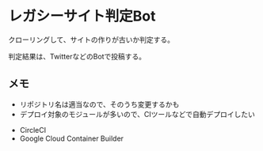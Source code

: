 # レガシーサイト判定Bot
クローリングして、サイトの作りが古いか判定する。

判定結果は、TwitterなどのBotで投稿する。


## メモ
* リポジトリ名は適当なので、そのうち変更するかも
* デプロイ対象のモジュールが多いので、CIツールなどで自動デプロイしたい
 - CircleCI
 - Google Cloud Container Builder
